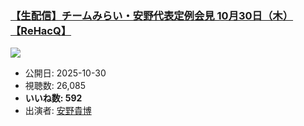 ### [【生配信】チームみらい・安野代表定例会見 10月30日（木）【ReHacQ】](https://www.youtube.com/watch?v=JKaBYlIMo2Y)
[![](https://img.youtube.com/vi/JKaBYlIMo2Y/sddefault.jpg)](https://www.youtube.com/watch?v=JKaBYlIMo2Y)
-   公開日: 2025-10-30
-   視聴数: 26,085
-   **いいね数: 592**
-   出演者: [安野貴博](/rehacq_fan/people/安野貴博 "wikilink")
